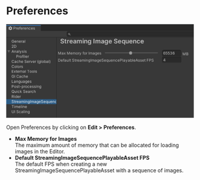 # Preferences

![Preferences](../images/Preferences.png)

Open Preferences by clicking on **Edit > Preferences**.

* **Max Memory for Images**  
  The maximum amount of memory that can be allocated for loading images in the Editor.
* **Default StreamingImageSequencePlayableAsset FPS**  
  The default FPS when creating a new StreamingImageSequencePlayableAsset with a sequence of images.







